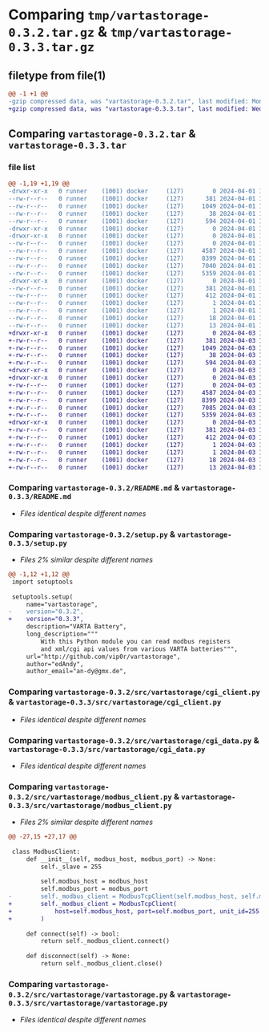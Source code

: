 # Comparing `tmp/vartastorage-0.3.2.tar.gz` & `tmp/vartastorage-0.3.3.tar.gz`

## filetype from file(1)

```diff
@@ -1 +1 @@
-gzip compressed data, was "vartastorage-0.3.2.tar", last modified: Mon Apr  1 11:01:41 2024, max compression
+gzip compressed data, was "vartastorage-0.3.3.tar", last modified: Wed Apr  3 17:50:59 2024, max compression
```

## Comparing `vartastorage-0.3.2.tar` & `vartastorage-0.3.3.tar`

### file list

```diff
@@ -1,19 +1,19 @@
-drwxr-xr-x   0 runner    (1001) docker     (127)        0 2024-04-01 11:01:41.704043 vartastorage-0.3.2/
--rw-r--r--   0 runner    (1001) docker     (127)      381 2024-04-01 11:01:41.700043 vartastorage-0.3.2/PKG-INFO
--rw-r--r--   0 runner    (1001) docker     (127)     1049 2024-04-01 11:01:37.000000 vartastorage-0.3.2/README.md
--rw-r--r--   0 runner    (1001) docker     (127)       38 2024-04-01 11:01:41.704043 vartastorage-0.3.2/setup.cfg
--rw-r--r--   0 runner    (1001) docker     (127)      594 2024-04-01 11:01:37.000000 vartastorage-0.3.2/setup.py
-drwxr-xr-x   0 runner    (1001) docker     (127)        0 2024-04-01 11:01:41.700043 vartastorage-0.3.2/src/
-drwxr-xr-x   0 runner    (1001) docker     (127)        0 2024-04-01 11:01:41.700043 vartastorage-0.3.2/src/vartastorage/
--rw-r--r--   0 runner    (1001) docker     (127)        0 2024-04-01 11:01:37.000000 vartastorage-0.3.2/src/vartastorage/__init__.py
--rw-r--r--   0 runner    (1001) docker     (127)     4587 2024-04-01 11:01:37.000000 vartastorage-0.3.2/src/vartastorage/cgi_client.py
--rw-r--r--   0 runner    (1001) docker     (127)     8399 2024-04-01 11:01:37.000000 vartastorage-0.3.2/src/vartastorage/cgi_data.py
--rw-r--r--   0 runner    (1001) docker     (127)     7040 2024-04-01 11:01:37.000000 vartastorage-0.3.2/src/vartastorage/modbus_client.py
--rw-r--r--   0 runner    (1001) docker     (127)     5359 2024-04-01 11:01:37.000000 vartastorage-0.3.2/src/vartastorage/vartastorage.py
-drwxr-xr-x   0 runner    (1001) docker     (127)        0 2024-04-01 11:01:41.700043 vartastorage-0.3.2/src/vartastorage.egg-info/
--rw-r--r--   0 runner    (1001) docker     (127)      381 2024-04-01 11:01:41.000000 vartastorage-0.3.2/src/vartastorage.egg-info/PKG-INFO
--rw-r--r--   0 runner    (1001) docker     (127)      412 2024-04-01 11:01:41.000000 vartastorage-0.3.2/src/vartastorage.egg-info/SOURCES.txt
--rw-r--r--   0 runner    (1001) docker     (127)        1 2024-04-01 11:01:41.000000 vartastorage-0.3.2/src/vartastorage.egg-info/dependency_links.txt
--rw-r--r--   0 runner    (1001) docker     (127)        1 2024-04-01 11:01:41.000000 vartastorage-0.3.2/src/vartastorage.egg-info/not-zip-safe
--rw-r--r--   0 runner    (1001) docker     (127)       18 2024-04-01 11:01:41.000000 vartastorage-0.3.2/src/vartastorage.egg-info/requires.txt
--rw-r--r--   0 runner    (1001) docker     (127)       13 2024-04-01 11:01:41.000000 vartastorage-0.3.2/src/vartastorage.egg-info/top_level.txt
+drwxr-xr-x   0 runner    (1001) docker     (127)        0 2024-04-03 17:50:59.085394 vartastorage-0.3.3/
+-rw-r--r--   0 runner    (1001) docker     (127)      381 2024-04-03 17:50:59.085394 vartastorage-0.3.3/PKG-INFO
+-rw-r--r--   0 runner    (1001) docker     (127)     1049 2024-04-03 17:50:54.000000 vartastorage-0.3.3/README.md
+-rw-r--r--   0 runner    (1001) docker     (127)       38 2024-04-03 17:50:59.085394 vartastorage-0.3.3/setup.cfg
+-rw-r--r--   0 runner    (1001) docker     (127)      594 2024-04-03 17:50:54.000000 vartastorage-0.3.3/setup.py
+drwxr-xr-x   0 runner    (1001) docker     (127)        0 2024-04-03 17:50:59.081394 vartastorage-0.3.3/src/
+drwxr-xr-x   0 runner    (1001) docker     (127)        0 2024-04-03 17:50:59.081394 vartastorage-0.3.3/src/vartastorage/
+-rw-r--r--   0 runner    (1001) docker     (127)        0 2024-04-03 17:50:54.000000 vartastorage-0.3.3/src/vartastorage/__init__.py
+-rw-r--r--   0 runner    (1001) docker     (127)     4587 2024-04-03 17:50:54.000000 vartastorage-0.3.3/src/vartastorage/cgi_client.py
+-rw-r--r--   0 runner    (1001) docker     (127)     8399 2024-04-03 17:50:54.000000 vartastorage-0.3.3/src/vartastorage/cgi_data.py
+-rw-r--r--   0 runner    (1001) docker     (127)     7085 2024-04-03 17:50:54.000000 vartastorage-0.3.3/src/vartastorage/modbus_client.py
+-rw-r--r--   0 runner    (1001) docker     (127)     5359 2024-04-03 17:50:54.000000 vartastorage-0.3.3/src/vartastorage/vartastorage.py
+drwxr-xr-x   0 runner    (1001) docker     (127)        0 2024-04-03 17:50:59.085394 vartastorage-0.3.3/src/vartastorage.egg-info/
+-rw-r--r--   0 runner    (1001) docker     (127)      381 2024-04-03 17:50:59.000000 vartastorage-0.3.3/src/vartastorage.egg-info/PKG-INFO
+-rw-r--r--   0 runner    (1001) docker     (127)      412 2024-04-03 17:50:59.000000 vartastorage-0.3.3/src/vartastorage.egg-info/SOURCES.txt
+-rw-r--r--   0 runner    (1001) docker     (127)        1 2024-04-03 17:50:59.000000 vartastorage-0.3.3/src/vartastorage.egg-info/dependency_links.txt
+-rw-r--r--   0 runner    (1001) docker     (127)        1 2024-04-03 17:50:58.000000 vartastorage-0.3.3/src/vartastorage.egg-info/not-zip-safe
+-rw-r--r--   0 runner    (1001) docker     (127)       18 2024-04-03 17:50:59.000000 vartastorage-0.3.3/src/vartastorage.egg-info/requires.txt
+-rw-r--r--   0 runner    (1001) docker     (127)       13 2024-04-03 17:50:59.000000 vartastorage-0.3.3/src/vartastorage.egg-info/top_level.txt
```

### Comparing `vartastorage-0.3.2/README.md` & `vartastorage-0.3.3/README.md`

 * *Files identical despite different names*

### Comparing `vartastorage-0.3.2/setup.py` & `vartastorage-0.3.3/setup.py`

 * *Files 2% similar despite different names*

```diff
@@ -1,12 +1,12 @@
 import setuptools
 
 setuptools.setup(
     name="vartastorage",
-    version="0.3.2",
+    version="0.3.3",
     description="VARTA Battery",
     long_description="""
         With this Python module you can read modbus registers
         and xml/cgi api values from various VARTA batteries""",
     url="http://github.com/vip0r/vartastorage",
     author="edAndy",
     author_email="an-dy@gmx.de",
```

### Comparing `vartastorage-0.3.2/src/vartastorage/cgi_client.py` & `vartastorage-0.3.3/src/vartastorage/cgi_client.py`

 * *Files identical despite different names*

### Comparing `vartastorage-0.3.2/src/vartastorage/cgi_data.py` & `vartastorage-0.3.3/src/vartastorage/cgi_data.py`

 * *Files identical despite different names*

### Comparing `vartastorage-0.3.2/src/vartastorage/modbus_client.py` & `vartastorage-0.3.3/src/vartastorage/modbus_client.py`

 * *Files 2% similar despite different names*

```diff
@@ -27,15 +27,17 @@
 
 class ModbusClient:
     def __init__(self, modbus_host, modbus_port) -> None:
         self._slave = 255
 
         self.modbus_host = modbus_host
         self.modbus_port = modbus_port
-        self._modbus_client = ModbusTcpClient(self.modbus_host, self.modbus_port)
+        self._modbus_client = ModbusTcpClient(
+            host=self.modbus_host, port=self.modbus_port, unit_id=255
+        )
 
     def connect(self) -> bool:
         return self._modbus_client.connect()
 
     def disconnect(self) -> None:
         return self._modbus_client.close()
```

### Comparing `vartastorage-0.3.2/src/vartastorage/vartastorage.py` & `vartastorage-0.3.3/src/vartastorage/vartastorage.py`

 * *Files identical despite different names*

